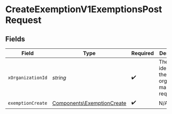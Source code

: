 # CreateExemptionV1ExemptionsPostRequest


## Fields

| Field                                                                    | Type                                                                     | Required                                                                 | Description                                                              | Example                                                                  |
| ------------------------------------------------------------------------ | ------------------------------------------------------------------------ | ------------------------------------------------------------------------ | ------------------------------------------------------------------------ | ------------------------------------------------------------------------ |
| `xOrganizationId`                                                        | *string*                                                                 | :heavy_check_mark:                                                       | The unique identifier for the organization making the request            | org_12345                                                                |
| `exemptionCreate`                                                        | [Components\ExemptionCreate](../../Models/Components/ExemptionCreate.md) | :heavy_check_mark:                                                       | N/A                                                                      |                                                                          |